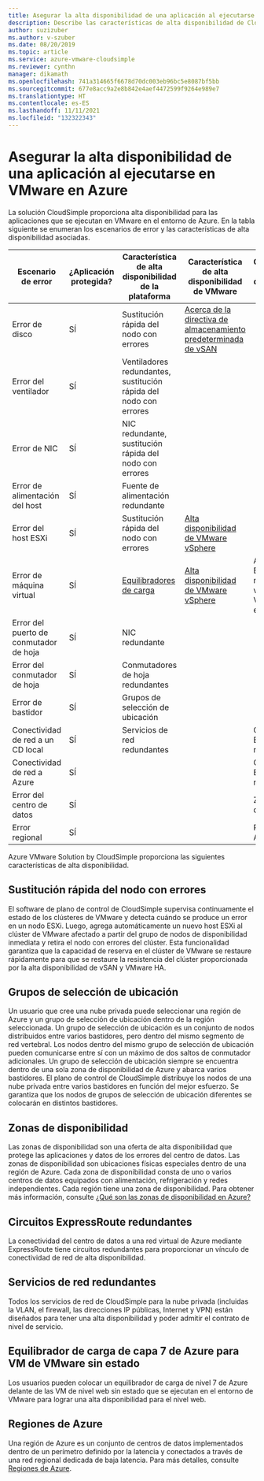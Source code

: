 ```yaml
---
title: Asegurar la alta disponibilidad de una aplicación al ejecutarse en VMware en Azure
description: Describe las características de alta disponibilidad de CloudSimple para abordar escenarios comunes de error de aplicaciones que se ejecutan en una nube privada de CloudSimple.
author: suzizuber
ms.author: v-szuber
ms.date: 08/20/2019
ms.topic: article
ms.service: azure-vmware-cloudsimple
ms.reviewer: cynthn
manager: dikamath
ms.openlocfilehash: 741a314665f6678d70dc003eb96bc5e8087bf5bb
ms.sourcegitcommit: 677e8acc9a2e8b842e4aef4472599f9264e989e7
ms.translationtype: HT
ms.contentlocale: es-ES
ms.lasthandoff: 11/11/2021
ms.locfileid: "132322343"
---
```

# <a name="ensure-application-high-availability-when-running-in-vmware-on-azure"></a>Asegurar la alta disponibilidad de una aplicación al ejecutarse en VMware en Azure

La solución CloudSimple proporciona alta disponibilidad para las aplicaciones que se ejecutan en VMware en el entorno de Azure. En la tabla siguiente se enumeran los escenarios de error y las características de alta disponibilidad asociadas.

|  Escenario de error  |  ¿Aplicación protegida?  |  Característica de alta disponibilidad de la plataforma  |  Característica de alta disponibilidad de VMware  |  Característica de alta disponibilidad de Azure  |
|----------------------------------------|------------------------|-------------------------------------------------|-------------------------------------------------------------------------------------------------------------------------------------------------------------------------|----------------------------------------------|
|  Error de disco  |  SÍ  |  Sustitución rápida del nodo con errores  |  [Acerca de la directiva de almacenamiento predeterminada de vSAN](https://docs.vmware.com/en/VMware-vSphere/6.7/com.vmware.vsphere.virtualsan.doc/GUID-C228168F-6807-4C2A-9D74-E584CAF49A2A.html)  |  |
|  Error del ventilador  |  SÍ  |  Ventiladores redundantes, sustitución rápida del nodo con errores  |  |  |
|  Error de NIC  |  SÍ  |  NIC redundante, sustitución rápida del nodo con errores  |  |  |
|  Error de alimentación del host  |  SÍ  |  Fuente de alimentación redundante  |  |  |
|  Error del host ESXi  |  SÍ  |  Sustitución rápida del nodo con errores  |  [Alta disponibilidad de VMware vSphere](https://www.vmware.com/products/vsphere/high-availability.html)  |  |
|  Error de máquina virtual  |  SÍ  |  [Equilibradores de carga](load-balancers.md)  |  [Alta disponibilidad de VMware vSphere](https://www.vmware.com/products/vsphere/high-availability.html)  |  Azure Load Balancer para máquinas virtuales de VMware sin estado  |
|  Error del puerto de conmutador de hoja  |  SÍ  |  NIC redundante  |  |  |
|  Error del conmutador de hoja  |  SÍ  |  Conmutadores de hoja redundantes  |  |  |
|  Error de bastidor  |  SÍ  |  Grupos de selección de ubicación  |  |  |
|  Conectividad de red a un CD local  |  SÍ  |  Servicios de red redundantes  |  |  Circuitos de ER redundantes  |
|  Conectividad de red a Azure  |  SÍ  |  |  |  Circuitos de ER redundantes  |
|  Error del centro de datos  |  SÍ  |  |  |  Zonas de disponibilidad  |
|  Error regional  |  SÍ  |  |  |  Regiones de Azure  |

Azure VMware Solution by CloudSimple proporciona las siguientes características de alta disponibilidad.

## <a name="fast-replacement-of-failed-node"></a>Sustitución rápida del nodo con errores

El software de plano de control de CloudSimple supervisa continuamente el estado de los clústeres de VMware y detecta cuándo se produce un error en un nodo ESXi. Luego, agrega automáticamente un nuevo host ESXi al clúster de VMware afectado a partir del grupo de nodos de disponibilidad inmediata y retira el nodo con errores del clúster. Esta funcionalidad garantiza que la capacidad de reserva en el clúster de VMware se restaure rápidamente para que se restaure la resistencia del clúster proporcionada por la alta disponibilidad de vSAN y VMware HA.

## <a name="placement-groups"></a>Grupos de selección de ubicación

Un usuario que cree una nube privada puede seleccionar una región de Azure y un grupo de selección de ubicación dentro de la región seleccionada. Un grupo de selección de ubicación es un conjunto de nodos distribuidos entre varios bastidores, pero dentro del mismo segmento de red vertebral. Los nodos dentro del mismo grupo de selección de ubicación pueden comunicarse entre sí con un máximo de dos saltos de conmutador adicionales. Un grupo de selección de ubicación siempre se encuentra dentro de una sola zona de disponibilidad de Azure y abarca varios bastidores. El plano de control de CloudSimple distribuye los nodos de una nube privada entre varios bastidores en función del mejor esfuerzo. Se garantiza que los nodos de grupos de selección de ubicación diferentes se colocarán en distintos bastidores.

## <a name="availability-zones"></a>Zonas de disponibilidad

Las zonas de disponibilidad son una oferta de alta disponibilidad que protege las aplicaciones y datos de los errores del centro de datos. Las zonas de disponibilidad son ubicaciones físicas especiales dentro de una región de Azure. Cada zona de disponibilidad consta de uno o varios centros de datos equipados con alimentación, refrigeración y redes independientes. Cada región tiene una zona de disponibilidad. Para obtener más información, consulte [¿Qué son las zonas de disponibilidad en Azure?](../availability-zones/az-overview.md)

## <a name="redundant-azure-expressroute-circuits"></a>Circuitos ExpressRoute redundantes

La conectividad del centro de datos a una red virtual de Azure mediante ExpressRoute tiene circuitos redundantes para proporcionar un vínculo de conectividad de red de alta disponibilidad.

## <a name="redundant-networking-services"></a>Servicios de red redundantes

Todos los servicios de red de CloudSimple para la nube privada (incluidas la VLAN, el firewall, las direcciones IP públicas, Internet y VPN) están diseñados para tener una alta disponibilidad y poder admitir el contrato de nivel de servicio.

## <a name="azure-layer-7-load-balancer-for-stateless-vmware-vms"></a>Equilibrador de carga de capa 7 de Azure para VM de VMware sin estado

Los usuarios pueden colocar un equilibrador de carga de nivel 7 de Azure delante de las VM de nivel web sin estado que se ejecutan en el entorno de VMware para lograr una alta disponibilidad para el nivel web.

## <a name="azure-regions"></a>Regiones de Azure

Una región de Azure es un conjunto de centros de datos implementados dentro de un perímetro definido por la latencia y conectados a través de una red regional dedicada de baja latencia. Para más detalles, consulte [Regiones de Azure](https://azure.microsoft.com/global-infrastructure/regions).
